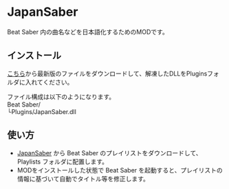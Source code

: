 # JapanSaber
Beat Saber 内の曲名などを日本語化するためのMODです。
## インストール
[こちら](https://github.com/noguchii/JapanSaber/releases/)から最新版のファイルをダウンロードして、解凍したDLLをPluginsフォルダに入れてください。

ファイル構成は以下のようになります。<br>
Beat Saber/<br>
└Plugins/JapanSaber.dll<br>

## 使い方
- [JapanSaber](https://japansaber.noguchii.net) から Beat Saber のプレイリストをダウンロードして、Playlists フォルダに配置します。
- MODをインストールした状態で Beat Saber を起動すると、プレイリストの情報に基づいて自動でタイトル等を修正します。
